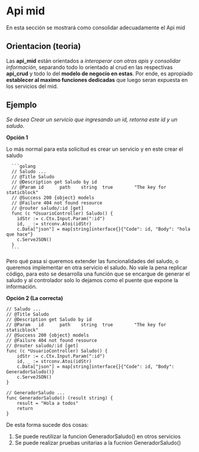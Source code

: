 # Api mid
En esta sección se mostrará como consolidar adecuadamente el Api mid

## Orientacion (teoria)
Las **api_mid** están orientados a *interoperar con otras apis y consolidar información*, separando todo lo orientado al crud en las respectivas **api_crud** y todo lo del **modelo de negocio en estas**. Por ende, es apropiado **establecer al maximo funciones dedicadas** que luego seran expuesta en los servicios del mid.

## Ejemplo

*Se desea Crear un servicio que ingresando un id, retorna este id y un saludo.*

**Opción 1**

Lo más normal para esta solicitud es crear un servicio y en este crear el saludo

      ```golang
      // Saludo ...
      // @Title Saludo
      // @Description get Saludo by id
      // @Param	id		path 	string	true		"The key for staticblock"
      // @Success 200 {object} models
      // @Failure 404 not found resource
      // @router saludo/:id [get]
      func (c *UsuarioController) Saludo() {
      	idStr := c.Ctx.Input.Param(":id")
      	id, _ := strconv.Atoi(idStr)
      	c.Data["json"] = map[string]interface{}{"Code": id, "Body": "hola que hace"}
      	c.ServeJSON()
      }
      ```

Pero qué pasa si queremos extender las funcionalidades del saludo, o queremos implementar en otra servicio el saludo. No vale la pena replicar código, para esto se desarrolla una función que se encargue de generar el saludo y al controlador solo lo dejamos como el puente que expone la información.

**Opción 2 (La correcta)**

    // Saludo ...
    // @Title Saludo
    // @Description get Saludo by id
    // @Param	id		path 	string	true		"The key for staticblock"
    // @Success 200 {object} models
    // @Failure 404 not found resource
    // @router saludo/:id [get]
    func (c *UsuarioController) Saludo() {
    	idStr := c.Ctx.Input.Param(":id")
    	id, _ := strconv.Atoi(idStr)
    	c.Data["json"] = map[string]interface{}{"Code": id, "Body": GeneradorSaludo()}
    	c.ServeJSON()
    }

    // GeneradorSaludo ...
    func GeneradorSaludo() (result string) {
    	result = "Hola a todos"
    	return
    }

De esta forma sucede dos cosas:
1. Se puede reutilizar la funcion GeneradorSaludo() en otros servicios
2. Se puede realizar pruebas unitarias a la fucnion GeneradorSaludo()
